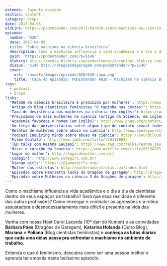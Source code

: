 ```yaml
---
extends: _layouts.episode
section: content
category: Drops
date: 2017-04-05
oldLink: https://podentender.com/2017/04/020-sobre-machismo-na-ciencia-brasileira.html
episode:
  number: '020'
  date: 2017-04-05
  title: 'Sobre machismo na ciência brasileira'
  description: Como o machismo influencia a vida acadêmica e o dia a dia de cientistas dentro de seus espaços de trabalho? Será que essa realidade é diferente das outras profissões?  Como enxergar e combater as agressões e a rotina assustadora e desnecessariamente mais difícil e presente na vida das mulheres.
  guid: 'https://podentender.com/?p=5146'
  blubrry: https://media.blubrry.com/podentender/s/content.blubrry.com/podentender/PODEntender_020_machismo_na_ciencia_brasileira.mp3
  disqus: '5146 http://dragoesdegaragem.com/podentender/?p=5146'
  cover:
    url: '/assets/images/episode/020/020-capa.png'
    title: 'Capa do episódio: PODEntender #020 - Machismo na ciência Brasileira'
tags:
  - podcast
  - drops
links:
  'Metade da ciência brasileira é produzida por mulheres': https://www.forbes.com/sites/shannonsims/2017/03/08/surprising-new-study-brazil-now-a-global-leader-in-gender-equality-in-science/#6902600f6f44
  'Artigo do blog cientistas feministas "O tapinha nas costas"': https://cientistasfeministas.wordpress.com/2017/01/20/a-academia-e-o-tapinha-nas-costas/
  'Taxa de desistência das mulheres na ciência (em inglês)': https://www.ncbi.nlm.nih.gov/pmc/articles/PMC2247379/
  'Precisamos de mais mulheres na ciência (artigo da Science, em inglês)': http://www.sciencemag.org/careers/2016/05/we-need-do-more-women-science
  'Academia favorece o homem (em inglês)': http://www.pnas.org/content/109/41/16474.full.pd
  'Um terço das universitárias sofre algum tipo de contato sexual indesejado (em inglês)': https://www.nytimes.com/2015/09/22/us/a-third-of-college-women-experience-unwanted-sexual-contact-study-finds.html?_r=1
  'Relatos de mulheres sobre abuso na ciência': http://www.speakyourstory.net/stories
  'Podcast Inquiring Minds sobre abuso na ciência': https://soundcloud.com/inquiringminds/149-sarah-ballard-jackie-speier-the-appalling-reality-of-harassment-in-science
  'Filme Contato': http://www.imdb.com/title/tt0118884/
  'TED talks com Reshma Saujani': https://www.ted.com/talks/reshma_saujani_teach_girls_bravery_not_perfection
  'Nise: o coração da loucura': https://www.netflix.com/title/80154783
  'Lugar de mulher': http://lugardemulher.com.br/
  'Codegirl': http://www.codegirl.com.br/
  'Django girls': https://djangogirls.org/
  'Mulher das estrelas': http://mulherdasestrelas.com/index.html
  'Episodio sobre Henrietta lacks do Dragões de garagem': http://dragoesdegaragem.com/podcast/dragoes-de-garagem-101-henrietta-lacks-e-hela/
  'Episódio sobre Mulheres na ciência 3 do Dragões de garagem': http://dragoesdegaragem.com/podcast/dragoes-de-garagem-99-mulheres-na-ciencia-3/
---
```


Como o machismo influencia a vida acadêmica e o dia a dia de cientistas dentro de seus espaços de trabalho?
Será que essa realidade é diferente das outras profissões? Como enxergar e combater as agressões e
a rotina assustadora e desnecessariamente mais difícil e presente na vida das mulheres.

Venha com nossa Host Carol Lacerda (10º dan do Kumon) e as convidadas **Bárbara Paes** (Dragões de Garagem),
**Katarina Holanda** (Outro Blog), **Mariana** e **Poliana** (Blog cientistas feministas)
e **conheça as lutas diárias que cada uma delas passa pra enfrentar o machismo no ambiente de trabalho**.

Entenda o que é feminismo, descubra como ser uma pessoa melhor e aprenda ter empatia neste belíssimo episódio.
